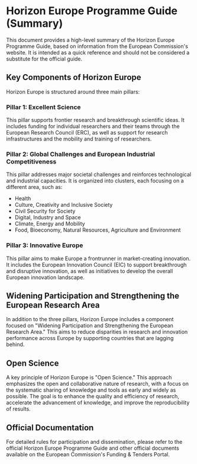 # Horizon Europe Programme Guide (Summary)

This document provides a high-level summary of the Horizon Europe Programme Guide, based on information from the European Commission's website. It is intended as a quick reference and should not be considered a substitute for the official guide.

## Key Components of Horizon Europe

Horizon Europe is structured around three main pillars:

### Pillar 1: Excellent Science
This pillar supports frontier research and breakthrough scientific ideas. It includes funding for individual researchers and their teams through the European Research Council (ERC), as well as support for research infrastructures and the mobility and training of researchers.

### Pillar 2: Global Challenges and European Industrial Competitiveness
This pillar addresses major societal challenges and reinforces technological and industrial capacities. It is organized into clusters, each focusing on a different area, such as:
*   Health
*   Culture, Creativity and Inclusive Society
*   Civil Security for Society
*   Digital, Industry and Space
*   Climate, Energy and Mobility
*   Food, Bioeconomy, Natural Resources, Agriculture and Environment

### Pillar 3: Innovative Europe
This pillar aims to make Europe a frontrunner in market-creating innovation. It includes the European Innovation Council (EIC) to support breakthrough and disruptive innovation, as well as initiatives to develop the overall European innovation landscape.

## Widening Participation and Strengthening the European Research Area

In addition to the three pillars, Horizon Europe includes a component focused on "Widening Participation and Strengthening the European Research Area." This aims to reduce disparities in research and innovation performance across Europe by supporting countries that are lagging behind.

## Open Science

A key principle of Horizon Europe is "Open Science." This approach emphasizes the open and collaborative nature of research, with a focus on the systematic sharing of knowledge and tools as early and widely as possible. The goal is to enhance the quality and efficiency of research, accelerate the advancement of knowledge, and improve the reproducibility of results.

## Official Documentation

For detailed rules for participation and dissemination, please refer to the official Horizon Europe Programme Guide and other official documents available on the European Commission's Funding & Tenders Portal.
